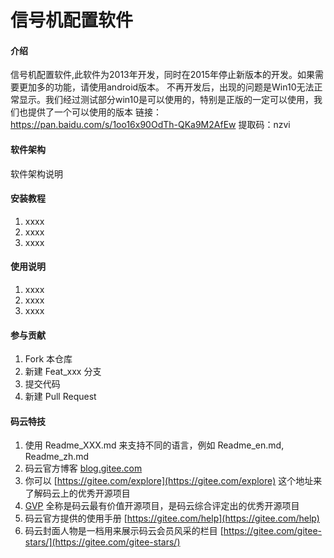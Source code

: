 # 信号机配置软件

#### 介绍
信号机配置软件,此软件为2013年开发，同时在2015年停止新版本的开发。如果需要更加多的功能，请使用android版本。
不再开发后，出现的问题是Win10无法正常显示。我们经过测试部分win10是可以使用的，特别是正版的一定可以使用，我们也提供了一个可以使用的版本
链接：https://pan.baidu.com/s/1oo16x90OdTh-QKa9M2AfEw 
提取码：nzvi

#### 软件架构
软件架构说明


#### 安装教程

1. xxxx
2. xxxx
3. xxxx

#### 使用说明

1. xxxx
2. xxxx
3. xxxx

#### 参与贡献

1. Fork 本仓库
2. 新建 Feat_xxx 分支
3. 提交代码
4. 新建 Pull Request


#### 码云特技

1. 使用 Readme\_XXX.md 来支持不同的语言，例如 Readme\_en.md, Readme\_zh.md
2. 码云官方博客 [blog.gitee.com](https://blog.gitee.com)
3. 你可以 [https://gitee.com/explore](https://gitee.com/explore) 这个地址来了解码云上的优秀开源项目
4. [GVP](https://gitee.com/gvp) 全称是码云最有价值开源项目，是码云综合评定出的优秀开源项目
5. 码云官方提供的使用手册 [https://gitee.com/help](https://gitee.com/help)
6. 码云封面人物是一档用来展示码云会员风采的栏目 [https://gitee.com/gitee-stars/](https://gitee.com/gitee-stars/)